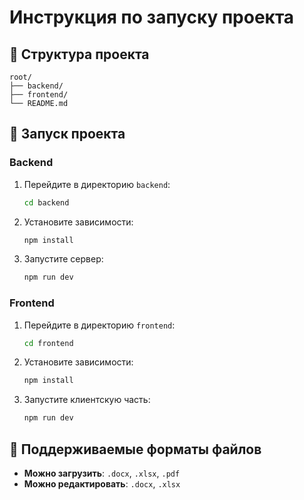 # Инструкция по запуску проекта

## 📁 Структура проекта

```
root/
├── backend/
├── frontend/
└── README.md
```

## 🚀 Запуск проекта

### Backend

1. Перейдите в директорию `backend`:
   ```bash
   cd backend
   ```
2. Установите зависимости:
   ```bash
   npm install
   ```
3. Запустите сервер:
   ```bash
   npm run dev
   ```

### Frontend

1. Перейдите в директорию `frontend`:
   ```bash
   cd frontend
   ```
2. Установите зависимости:
   ```bash
   npm install
   ```
3. Запустите клиентскую часть:
   ```bash
   npm run dev
   ```

## 📄 Поддерживаемые форматы файлов

- **Можно загрузить**: `.docx`, `.xlsx`, `.pdf`
- **Можно редактировать**: `.docx`, `.xlsx`
